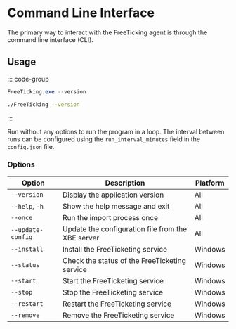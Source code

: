 # Command Line Interface

The primary way to interact with the FreeTicking agent is through the command line interface (CLI).

## Usage

::: code-group

```powershell [Windows]
FreeTicking.exe --version
```

```bash [Linux / macOS]
./FreeTicking --version
```

:::

Run without any options to run the program in a loop. The interval between runs can be configured using the `run_interval_minutes` field in the `config.json` file.


### Options

| Option            | Description                                       | Platform |
| ----------------- | ------------------------------------------------- | -------- |
| `--version`       | Display the application version                   | All      |
| `--help`, `-h`    | Show the help message and exit                    | All      |
| `--once`          | Run the import process once                       | All      |
| `--update-config` | Update the configuration file from the XBE server | All      |
| `--install`       | Install the FreeTicketing service                 | Windows  |
| `--status`        | Check the status of the FreeTicketing service     | Windows  |
| `--start`         | Start the FreeTicketing service                   | Windows  |
| `--stop`          | Stop the FreeTicketing service                    | Windows  |
| `--restart`       | Restart the FreeTicketing service                 | Windows  |
| `--remove`        | Remove the FreeTicketing service                  | Windows  |
